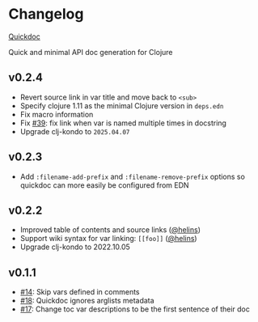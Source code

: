 # Changelog

[Quickdoc](https://github.com/borkdude/quickdoc)

Quick and minimal API doc generation for Clojure

## v0.2.4

- Revert source link in var title and move back to `<sub>`
- Specify clojure 1.11 as the minimal Clojure version in `deps.edn`
- Fix macro information
- Fix [#39](https://github.com/borkdude/quickdoc/issues/39): fix link when var is named multiple times in docstring
- Upgrade clj-kondo to `2025.04.07`

## v0.2.3

- Add `:filename-add-prefix` and `:filename-remove-prefix` options so quickdoc can more easily be configured from EDN

## v0.2.2

- Improved table of contents and source links ([@helins](https://github.com/helins))
- Support wiki syntax for var linking: `[[foo]]` ([@helins](https://github.com/helins))
- Upgrade clj-kondo to 2022.10.05

## v0.1.1

- [#14](https://github.com/borkdude/quickdoc/issues/14): Skip vars defined in comments
- [#18](https://github.com/borkdude/quickdoc/issues/18): Quickdoc ignores arglists metadata
- [#17](https://github.com/borkdude/quickdoc/issues/17): Change toc var descriptions to be the first sentence of their doc

